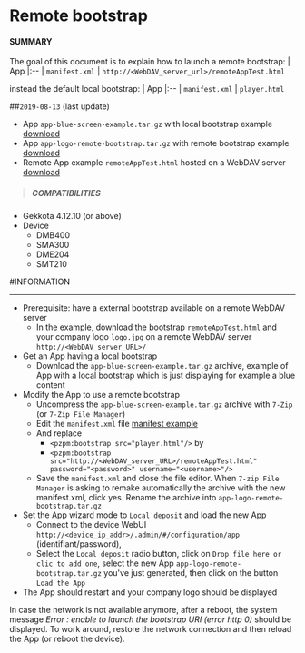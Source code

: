 # Remote bootstrap

#### **SUMMARY**
The goal of this document is to explain how to launch a remote bootstrap:
| App
|:--
| ```manifest.xml```
| ```http://<WebDAV_server_url>/remoteAppTest.html```

instead the default local bootstrap:
| App
|:--
| ```manifest.xml```
| ```player.html```

##`2019-08-13` (last update)
- App `app-blue-screen-example.tar.gz` with local bootstrap example [download](https://github.com/Qeedji/archives/blob/master/downloads/application-notes/remote_bootstrap/app-blue-screen-example.tar.gz)
- App `app-logo-remote-bootstrap.tar.gz` with remote bootstrap example [download](https://github.com/Qeedji/archives/blob/master/downloads/application-notes/remote_bootstrap/app-logo-remote-bootstrap.tar.gz)
- Remote App example `remoteAppTest.html` hosted on a WebDAV server [download](https://github.com/Qeedji/archives/blob/master/downloads/application-notes/remote_bootstrap/remoteAppTest.html)

>##### **COMPATIBILITIES**
- Gekkota 4.12.10 (or above)
- Device
	- DMB400
	- SMA300
	- DME204
	- SMT210

#INFORMATION
***********************************************************************
- Prerequisite: have a external bootstrap available on a remote WebDAV server
	- In the example, download the bootstrap ```remoteAppTest.html``` and your company logo ```logo.jpg``` on a remote WebDAV server ```http://<WebDAV_server_URL>/```
- Get an App having a local bootstrap
	- Download the ```app-blue-screen-example.tar.gz``` archive, example of App with a local bootstrap which is just displaying for example a blue content
- Modify the App to use a remote bootstrap
	- Uncompress the ```app-blue-screen-example.tar.gz``` archive with `7-Zip` (or `7-Zip File Manager`)
	- Edit the ```manifest.xml``` file [manifest example](https://github.com/Qeedji/archives/blob/master/downloads/application-notes/remote_bootstrap/manifest.xml)
	- And replace
		- ```<pzpm:bootstrap src="player.html"/>``` by
		- ```<pzpm:bootstrap src="http://<WebDAV_server_URL>/remoteAppTest.html" password="<password>" username="<username>"/>```
	- Save the ```manifest.xml``` and close the file editor. When `7-zip File Manager` is asking to remake automatically the archive with the new manifest.xml, click yes. Rename the archive into ```app-logo-remote-bootstrap.tar.gz```
- Set the App wizard mode to ```Local deposit``` and load the new App
	- Connect to the device WebUI ```http://<device_ip_addr>/.admin/#/configuration/app``` (identifiant/password),
	- Select the ```Local deposit``` radio button, click on ```Drop file here or clic to add one```, select the new App ```app-logo-remote-bootstrap.tar.gz``` you've just generated, then click on the button ```Load the App```
- The App should restart and your company logo should be displayed

In case the network is not available anymore, after a reboot, the system message *Error : enable to launch the bootstrap URI (error http 0)* should be displayed. To work around, restore the network connection and then reload the App (or reboot the device).









